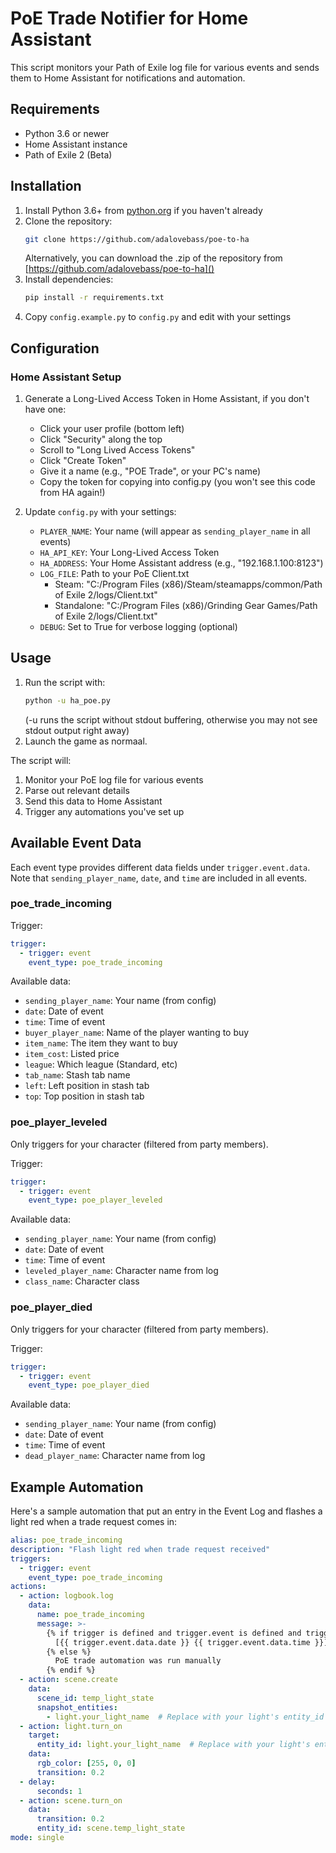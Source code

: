 # PoE Trade Notifier for Home Assistant

This script monitors your Path of Exile log file for various events and sends them to Home Assistant for notifications and automation.

## Requirements

- Python 3.6 or newer
- Home Assistant instance
- Path of Exile 2 (Beta)

## Installation

1. Install Python 3.6+ from [python.org](https://python.org) if you haven't already
2. Clone the repository:
   ```bash
   git clone https://github.com/adalovebass/poe-to-ha
   ```
    Alternatively, you can download the .zip of the repository from [https://github.com/adalovebass/poe-to-ha]()
3. Install dependencies:
   ```bash
   pip install -r requirements.txt
   ```
4. Copy `config.example.py` to `config.py` and edit with your settings

## Configuration

### Home Assistant Setup

1. Generate a Long-Lived Access Token in Home Assistant, if you don't have one:
   - Click your user profile (bottom left)
   - Click "Security" along the top
   - Scroll to "Long Lived Access Tokens"
   - Click "Create Token"
   - Give it a name (e.g., "POE Trade", or your PC's name)
   - Copy the token for copying into config.py (you won't see this code from HA again!)

2. Update `config.py` with your settings:
   - `PLAYER_NAME`: Your name (will appear as `sending_player_name` in all events)
   - `HA_API_KEY`: Your Long-Lived Access Token
   - `HA_ADDRESS`: Your Home Assistant address (e.g., "192.168.1.100:8123")
   - `LOG_FILE`: Path to your PoE Client.txt
     - Steam: "C:/Program Files (x86)/Steam/steamapps/common/Path of Exile 2/logs/Client.txt"
     - Standalone: "C:/Program Files (x86)/Grinding Gear Games/Path of Exile 2/logs/Client.txt"
   - `DEBUG`: Set to True for verbose logging (optional)

## Usage

1. Run the script with:
    ```bash
    python -u ha_poe.py
    ```
    (-u runs the script without stdout buffering, otherwise you may not see stdout output right away)
2. Launch the game as normaal.

The script will:
1. Monitor your PoE log file for various events
2. Parse out relevant details
3. Send this data to Home Assistant
4. Trigger any automations you've set up

## Available Event Data

Each event type provides different data fields under `trigger.event.data`. Note that `sending_player_name`, `date`, and `time` are included in all events.

### poe_trade_incoming
Trigger:
```yaml
trigger:
  - trigger: event
    event_type: poe_trade_incoming
```
Available data:
- `sending_player_name`: Your name (from config)
- `date`: Date of event
- `time`: Time of event
- `buyer_player_name`: Name of the player wanting to buy
- `item_name`: The item they want to buy
- `item_cost`: Listed price
- `league`: Which league (Standard, etc)
- `tab_name`: Stash tab name
- `left`: Left position in stash tab
- `top`: Top position in stash tab

### poe_player_leveled
Only triggers for your character (filtered from party members).

Trigger:
```yaml
trigger:
  - trigger: event
    event_type: poe_player_leveled
```
Available data:
- `sending_player_name`: Your name (from config)
- `date`: Date of event
- `time`: Time of event
- `leveled_player_name`: Character name from log
- `class_name`: Character class

### poe_player_died
Only triggers for your character (filtered from party members).

Trigger:
```yaml
trigger:
  - trigger: event
    event_type: poe_player_died
```
Available data:
- `sending_player_name`: Your name (from config)
- `date`: Date of event
- `time`: Time of event
- `dead_player_name`: Character name from log

## Example Automation

Here's a sample automation that put an entry in the Event Log and flashes a light red when a trade request comes in:

```yaml
alias: poe_trade_incoming
description: "Flash light red when trade request received"
triggers:
  - trigger: event
    event_type: poe_trade_incoming
actions:
  - action: logbook.log
    data:
      name: poe_trade_incoming
      message: >-
        {% if trigger is defined and trigger.event is defined and trigger.event.data is defined %}
          [{{ trigger.event.data.date }} {{ trigger.event.data.time }}] {{ trigger.event.data.buyer_player_name }} wants to buy {{ trigger.event.data.item_name }} for {{ trigger.event.data.item_cost }} in {{ trigger.event.data.league }}. Located in tab {{ trigger.event.data.tab_name }} at position left {{ trigger.event.data.left }}, top {{ trigger.event.data.top }}
        {% else %}
          PoE trade automation was run manually
        {% endif %}
  - action: scene.create
    data:
      scene_id: temp_light_state
      snapshot_entities:
        - light.your_light_name  # Replace with your light's entity_id
  - action: light.turn_on
    target:
      entity_id: light.your_light_name  # Replace with your light's entity_id
    data:
      rgb_color: [255, 0, 0]
      transition: 0.2
  - delay:
      seconds: 1
  - action: scene.turn_on
    data:
      transition: 0.2
      entity_id: scene.temp_light_state
mode: single
```